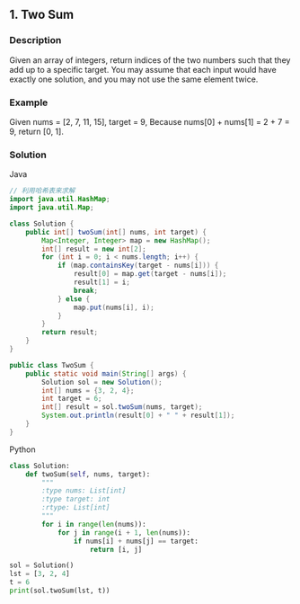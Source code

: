 ## 1. Two Sum
### Description
Given an array of integers, return indices of the two numbers such that they add up to a specific target. You may assume that each input would have exactly one solution, and you may not use the same element twice.

### Example
Given nums = [2, 7, 11, 15], target = 9, Because nums[0] + nums[1] = 2 + 7 = 9, return [0, 1].

### Solution
Java
```Java
// 利用哈希表来求解
import java.util.HashMap;
import java.util.Map;

class Solution {
    public int[] twoSum(int[] nums, int target) {
        Map<Integer, Integer> map = new HashMap();
        int[] result = new int[2];
        for (int i = 0; i < nums.length; i++) {
            if (map.containsKey(target - nums[i])) {
                result[0] = map.get(target - nums[i]);
                result[1] = i;
                break;
            } else {
                map.put(nums[i], i);
            }
        }
        return result;
    }
}

public class TwoSum {
    public static void main(String[] args) {
        Solution sol = new Solution();
        int[] nums = {3, 2, 4};
        int target = 6;
        int[] result = sol.twoSum(nums, target);
        System.out.println(result[0] + " " + result[1]);
    }
}
```
Python
```python
class Solution:
    def twoSum(self, nums, target):
        """
        :type nums: List[int]
        :type target: int
        :rtype: List[int]
        """
        for i in range(len(nums)):
            for j in range(i + 1, len(nums)):
                if nums[i] + nums[j] == target:
                    return [i, j]

sol = Solution()
lst = [3, 2, 4]
t = 6
print(sol.twoSum(lst, t))
```

